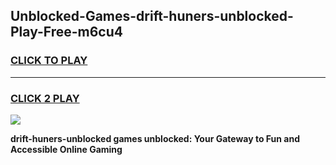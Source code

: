 
## Unblocked-Games-drift-huners-unblocked-Play-Free-m6cu4
<h3>
<a href="https://premium76.site?title=drift-huners-unblocked&ref=18A1">CLICK TO PLAY</a></h3>
<hr>

<h3>
<a href="https://premium76.site?title=drift-huners-unblocked&ref=18A1">CLICK 2 PLAY</a>
  
</h3>

<a href="https://premium76.site?title=drift-huners-unblocked&ref=18A1"><img src="https://clearcache.store/games.png"></a>


**drift-huners-unblocked games unblocked: Your Gateway to Fun and Accessible Online Gaming**
